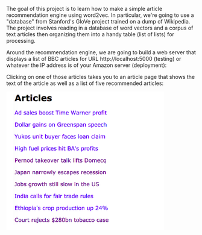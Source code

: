 The goal of this project is to learn how to make a simple article recommendation engine using word2vec. In particular, we're going to use a "database" from Stanford's GloVe project trained on a dump of Wikipedia. The project involves reading in a database of word vectors and a corpus of text articles then organizing them into a handy table (list of lists) for processing.

Around the recommendation engine, we are going to build a web server that displays a list of BBC articles for URL http://localhost:5000 (testing) or whatever the IP address is of your Amazon server (deployment):

Clicking on one of those articles takes you to an article page that shows the text of the article as well as a list of five recommended articles:


![alt text](https://github.com/AditiSharmaUSFCA/Recommending-Articles/blob/master/article.png)
